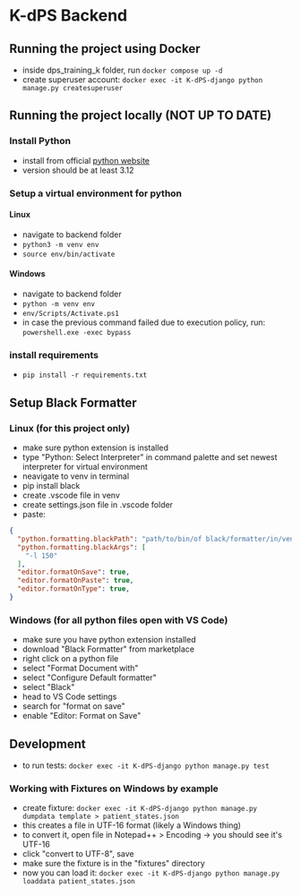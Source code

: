 # K-dPS Backend

## Running the project using Docker

- inside dps_training_k folder, run `docker compose up -d`
- create superuser account: `docker exec -it K-dPS-django python manage.py createsuperuser`

## Running the project locally (NOT UP TO DATE)
### Install Python
- install from official [python website](https://www.python.org/downloads/)
- version should be at least 3.12

### Setup a virtual environment for python
#### Linux

- navigate to backend folder
- `python3 -m venv env`
- `source env/bin/activate`

#### Windows

- navigate to backend folder
- `python -m venv env`
- `env/Scripts/Activate.ps1`
- in case the previous command failed due to execution policy, run: `powershell.exe -exec bypass`

### install requirements

- `pip install -r requirements.txt`

## Setup Black Formatter
### Linux (for this project only)

- make sure python extension is installed
- type "Python: Select Interpreter" in command palette and set newest interpreter for virtual environment
- neavigate to venv in terminal
- pip install black
- create .vscode file in venv
- create settings.json file in .vscode folder
- paste: 
```json
{
  "python.formatting.blackPath": "path/to/bin/of black/formatter/in/venv",
  "python.formatting.blackArgs": [
    "-l 150"
  ],
  "editor.formatOnSave": true,
  "editor.formatOnPaste": true,
  "editor.formatOnType": true,
}
```

### Windows (for all python files open with VS Code)

- make sure you have python extension installed
- download "Black Formatter" from marketplace
- right click on a python file
- select "Format Document with"
- select "Configure Default formatter"
- select "Black"
- head to VS Code settings
- search for "format on save"
- enable "Editor: Format on Save"

## Development

- to run tests: `docker exec -it K-dPS-django python manage.py test`

### Working with Fixtures on Windows by example
- create fixture: `docker exec -it K-dPS-django python manage.py dumpdata template > patient_states.json`
- this creates a file in UTF-16 format (likely a Windows thing)
- to convert it, open file in Notepad++ > Encoding -> you should see it's UTF-16
- click "convert to UTF-8", save
- make sure the fixture is in the "fixtures" directory
- now you can load it: `docker exec -it K-dPS-django python manage.py loaddata patient_states.json`
